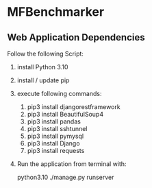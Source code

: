 # MFBenchmarker

## Web Application Dependencies

Follow the following Script:
1. install Python 3.10
2. install / update pip
3. execute following commands:
   1. pip3 install djangorestframework
   2. pip3 install BeautifulSoup4 
   3. pip3 install pandas
   4. pip3 install sshtunnel
   5. pip3 install pymysql
   6. pip3 install Django
   7. pip3 install requests
4. Run the application from terminal with:

   python3.10 ./manage.py runserver



